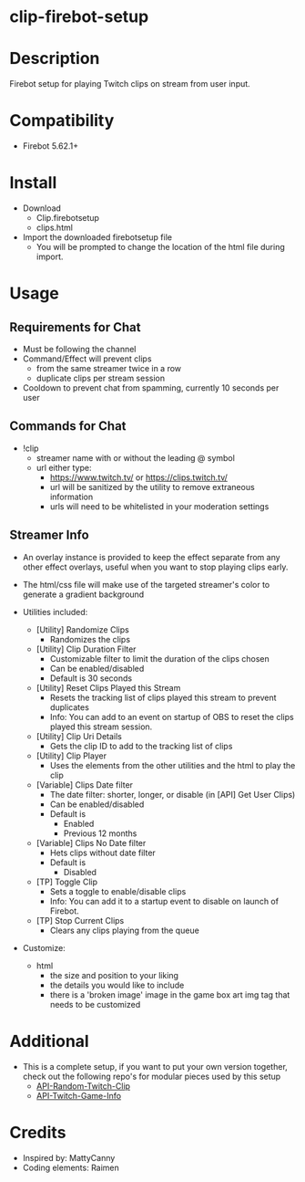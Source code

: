 # clip-firebot-setup

# Description
Firebot setup for playing Twitch clips on stream from user input.

# Compatibility
- Firebot 5.62.1+

# Install
+ Download
  + Clip.firebotsetup
  + clips.html
+ Import the downloaded firebotsetup file
  + You will be prompted to change the location of the html file during import.

# Usage

## Requirements for Chat
+ Must be following the channel
+ Command/Effect will prevent clips 
  + from the same streamer twice in a row
  + duplicate clips per stream session
+ Cooldown to prevent chat from spamming, currently 10 seconds per user

## Commands for Chat
+ !clip 
  + streamer name with or without the leading @ symbol
  + url either type:
    + https://www.twitch.tv/ or https://clips.twitch.tv/
    + url will be sanitized by the utility to remove extraneous information
    + urls will need to be whitelisted in your moderation settings

## Streamer Info
+ An overlay instance is provided to keep the effect separate from any other effect overlays, useful when you want to stop playing clips early.
+ The html/css file will make use of the targeted streamer's color to generate a gradient background

+ Utilities included:
  + [Utility] Randomize Clips
    + Randomizes the clips
  + [Utility] Clip Duration Filter
    + Customizable filter to limit the duration of the clips chosen
    + Can be enabled/disabled
    + Default is 30 seconds
  + [Utility] Reset Clips Played this Stream
    + Resets the tracking list of clips played this stream to prevent duplicates
    + Info: You can add to an event on startup of OBS to reset the clips played this stream session.
  + [Utility] Clip Uri Details
    + Gets the clip ID to add to the tracking list of clips
  + [Utility] Clip Player
    + Uses the elements from the other utilities and the html to play the clip
  + [Variable] Clips Date filter
    + The date filter: shorter, longer, or disable (in [API] Get User Clips)
    + Can be enabled/disabled
    + Default is 
      + Enabled
      + Previous 12 months
  + [Variable] Clips No Date filter
    + Hets clips without date filter
    + Default is
      + Disabled
  + [TP] Toggle Clip
    + Sets a toggle to enable/disable clips
    + Info: You can add it to a startup event to disable on launch of Firebot.
  + [TP] Stop Current Clips
    + Clears any clips playing from the queue

+ Customize:
  + html
    + the size and position to your liking
    + the details you would like to include
    + there is a 'broken image' image in the game box art img tag that needs to be customized

# Additional
+ This is a complete setup, if you want to put your own version together, check out the following repo's for modular pieces used by this setup
  + [API-Random-Twitch-Clip](https://github.com/arblane/API-Random-Twitch-Clip)
  + [API-Twitch-Game-Info](https://github.com/arblane/API-Twitch-Game-Info)

# Credits
+ Inspired by: MattyCanny
+ Coding elements: Raimen
